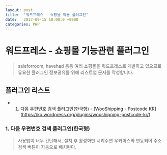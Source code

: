 ```yaml
---
layout: post
title:  "워드프레스 - 쇼핑몰 적용 플러그인"
date:   2017-09-15 10:00:0 +0900
categories: PHP
---
```

# 워드프레스 - 쇼핑몰 기능관련 플러그인 
> saleforroom, havehad 등등 여러 쇼핑몰을 워드프레스로 개발하고 있으므로 유요한 플러그인 정보공유를 위해 리스트업 문서를 작성합니다.

## 플러그인 리스트

- 1. 다음 우편번호 검색 플러그인(한국형) - [WooShipping - Postcode KR] (https://ko.wordpress.org/plugins/wooshipping-postcode-kr/)


### 1. 다음 우편번호 검색 플러그인(한국형)
> 사용법이 너무 간단해서, 설치 후 활성화만 시켜주면 우커머스와 연동되어 주소 검색 버튼이 자동으로 배치된다.
